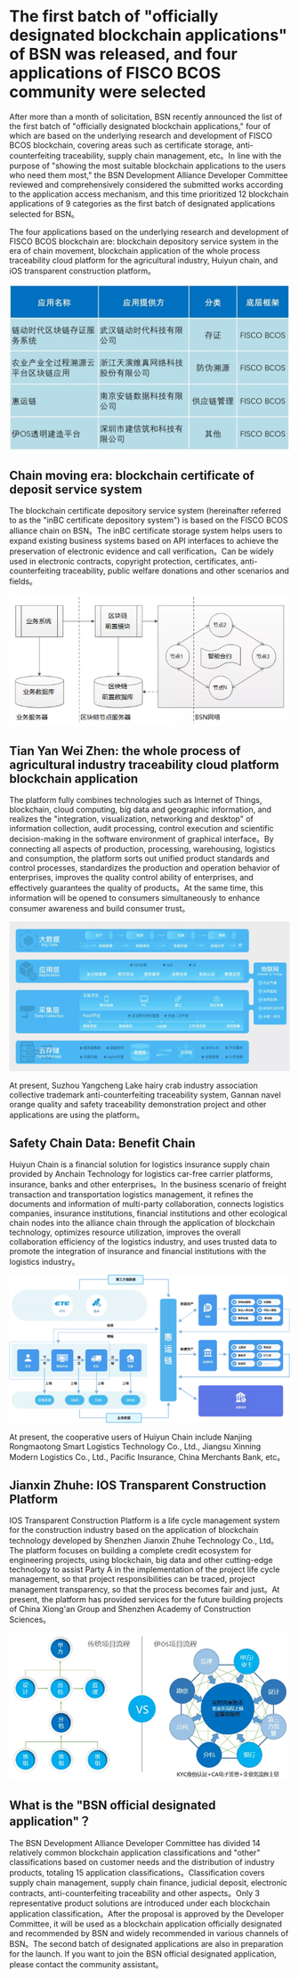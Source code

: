 # The first batch of "officially designated blockchain applications" of BSN was released, and four applications of FISCO BCOS community were selected

After more than a month of solicitation, BSN recently announced the list of the first batch of "officially designated blockchain applications," four of which are based on the underlying research and development of FISCO BCOS blockchain, covering areas such as certificate storage, anti-counterfeiting traceability, supply chain management, etc。In line with the purpose of "showing the most suitable blockchain applications to the users who need them most," the BSN Development Alliance Developer Committee reviewed and comprehensively considered the submitted works according to the application access mechanism, and this time prioritized 12 blockchain applications of 9 categories as the first batch of designated applications selected for BSN。

The four applications based on the underlying research and development of FISCO BCOS blockchain are: blockchain depository service system in the era of chain movement, blockchain application of the whole process traceability cloud platform for the agricultural industry, Huiyun chain, and iOS transparent construction platform。

![](../../../images/articles/application_bsn_officially_designated/IMG_5268.JPG)

## Chain moving era: blockchain certificate of deposit service system

The blockchain certificate depository service system (hereinafter referred to as the "inBC certificate depository system") is based on the FISCO BCOS alliance chain on BSN。The inBC certificate storage system helps users to expand existing business systems based on API interfaces to achieve the preservation of electronic evidence and call verification。Can be widely used in electronic contracts, copyright protection, certificates, anti-counterfeiting traceability, public welfare donations and other scenarios and fields。

![](../../../images/articles/application_bsn_officially_designated/IMG_5269.PNG)

## Tian Yan Wei Zhen: the whole process of agricultural industry traceability cloud platform blockchain application

The platform fully combines technologies such as Internet of Things, blockchain, cloud computing, big data and geographic information, and realizes the "integration, visualization, networking and desktop" of information collection, audit processing, control execution and scientific decision-making in the software environment of graphical interface。By connecting all aspects of production, processing, warehousing, logistics and consumption, the platform sorts out unified product standards and control processes, standardizes the production and operation behavior of enterprises, improves the quality control ability of enterprises, and effectively guarantees the quality of products。At the same time, this information will be opened to consumers simultaneously to enhance consumer awareness and build consumer trust。

![](../../../images/articles/application_bsn_officially_designated/IMG_5270.PNG)

At present, Suzhou Yangcheng Lake hairy crab industry association collective trademark anti-counterfeiting traceability system, Gannan navel orange quality and safety traceability demonstration project and other applications are using the platform。

## Safety Chain Data: Benefit Chain

Huiyun Chain is a financial solution for logistics insurance supply chain provided by Anchain Technology for logistics car-free carrier platforms, insurance, banks and other enterprises。In the business scenario of freight transaction and transportation logistics management, it refines the documents and information of multi-party collaboration, connects logistics companies, insurance institutions, financial institutions and other ecological chain nodes into the alliance chain through the application of blockchain technology, optimizes resource utilization, improves the overall collaboration efficiency of the logistics industry, and uses trusted data to promote the integration of insurance and financial institutions with the logistics industry。

![](../../../images/articles/application_bsn_officially_designated/IMG_5271.PNG)

At present, the cooperative users of Huiyun Chain include Nanjing Rongmaotong Smart Logistics Technology Co., Ltd., Jiangsu Xinning Modern Logistics Co., Ltd., Pacific Insurance, China Merchants Bank, etc。

## Jianxin Zhuhe: IOS Transparent Construction Platform

IOS Transparent Construction Platform is a life cycle management system for the construction industry based on the application of blockchain technology developed by Shenzhen Jianxin Zhuhe Technology Co., Ltd。The platform focuses on building a complete credit ecosystem for engineering projects, using blockchain, big data and other cutting-edge technology to assist Party A in the implementation of the project life cycle management, so that project responsibilities can be traced, project management transparency, so that the process becomes fair and just。At present, the platform has provided services for the future building projects of China Xiong'an Group and Shenzhen Academy of Construction Sciences。

![](../../../images/articles/application_bsn_officially_designated/IMG_5272.PNG)

## What is the "BSN official designated application"？

The BSN Development Alliance Developer Committee has divided 14 relatively common blockchain application classifications and "other" classifications based on customer needs and the distribution of industry products, totaling 15 application classifications。Classification covers supply chain management, supply chain finance, judicial deposit, electronic contracts, anti-counterfeiting traceability and other aspects。Only 3 representative product solutions are introduced under each blockchain application classification。After the proposal is approved by the Developer Committee, it will be used as a blockchain application officially designated and recommended by BSN and widely recommended in various channels of BSN。The second batch of designated applications are also in preparation for the launch. If you want to join the BSN official designated application, please contact the community assistant。